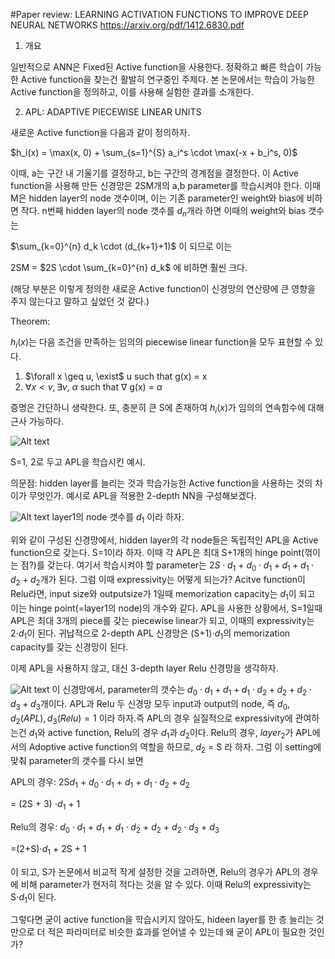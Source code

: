 #Paper review: LEARNING ACTIVATION FUNCTIONS TO IMPROVE DEEP NEURAL NETWORKS
https://arxiv.org/pdf/1412.6830.pdf

1. 개요

일반적으로 ANN은 Fixed된 Active function을 사용한다. 정확하고 빠른 학습이 가능한 Active function을 찾는건 활발히 연구중인 주제다. 본 논문에서는 학습이 가능한 Active function을 정의하고, 이를 사용해 실험한 결과를 소개한다.

2. APL: ADAPTIVE PIECEWISE LINEAR UNITS

새로운 Active function을 다음과 같이 정의하자.

$h_i(x) = \max(x, 0) + \sum_{s=1}^{S} a_i^s \cdot \max(-x + b_i^s, 0)$

이때, a는 구간 내 기울기를 결정하고, b는 구간의 경계점을 결정한다.
이 Active function을 사용해 만든 신경망은 2SM개의 a,b parameter를 학습시켜야 한다. 이때 M은 hidden layer의 node 갯수이며, 이는 기존 parameter인 weight와 bias에 비하면 작다.
n번째 hidden layer의 node 갯수를 $d_n$개라 하면 이때의 weight와 bias 갯수는

$\sum_{k=0}^{n} d_k \cdot (d_{k+1}+1)$ 이 되므로 이는 

2SM = $2S \cdot \sum_{k=0}^{n} d_k$ 에 비하면 훨씬 크다. 

(해당 부분은 이렇게 정의한 새로운 Active function이 신경망의 연산량에 큰 영향을 주지 않는다고 말하고 싶었던 것 같다.)

Theorem: 

$h_i(x)$는 다음 조건을 만족하는 임의의 piecewise linear function을 모두 표현할 수 있다.

1) $\forall x \geq u, \exist$ u such that g(x) = x
2) $\forall x < v, \exists v$, $\alpha$ $\text{ such that }$ $\nabla$ g(x) = $\alpha$

증명은 간단하니 생략한다. 또, 충분히 큰 S에 존재하여 $h_i(x)$가 임의의 연속함수에 대해 근사 가능하다.

![Alt text](image.png)

S=1, 2로 두고 APL을 학습시킨 예시. 

의문점: hidden layer를 늘리는 것과 학습가능한 Active function을 사용하는 것의 차이가 무엇인가.
예시로 APL을 적용한 2-depth NN을 구성해보겠다.

![Alt text](image-1.png)
layer1의 node 갯수를 $d_1$ 이라 하자.

위와 같이 구성된 신경망에서, hidden layer의 각 node들은 독립적인 APL을 Active function으로 갖는다. S=1이라 하자. 이때 각 APL은 최대 S+1개의 hinge point(꺾이는 점?)를 갖는다.
여기서 학습시켜야 할 parameter는 $2S\cdot d_1$ + $d_0 \cdot d_1 + d_1 + d_1 \cdot d_2 + d_2$개가 된다.
그럼 이때 expressivity는 어떻게 되는가?
Acitve function이 Relu라면, input size와 outputsize가 1일때 memorization capacity는 $d_1$이 되고 이는 hinge point(=layer1의 node)의 개수와 같다. APL을 사용한 상황에서, S=1일때 APL은 최대 3개의 piece를 갖는 piecewise linear가 되고, 이때의 expressivity는 2$\cdot d_1$이 된다. 귀납적으로 2-depth APL 신경망은 (S+1)$\cdot d_1$의 memorization capacity를 갖는 신경망이 된다.

이제 APL을 사용하지 않고, 대신 3-depth layer Relu 신경망을 생각하자.

![Alt text](image-2.png)
이 신경망에서, parameter의 갯수는 $d_0 \cdot d_1 + d_1 + d_1 \cdot d_2 + d_2 + d_2 \cdot d_3 + d_3$개이다. APL과 Relu 두 신경망 모두 input과 output의 node, 즉 $d_0, d_2(APL), d_3(Relu) = 1$ 이라 하자.즉 APL의 경우 실질적으로 expressivity에 관여하는건 $d_1$와 active function, Relu의 경우 $d_1$과 $d_2$이다. Relu의 경우, $layer_2$가 APL에서의 Adoptive active function의 역할을 하므로, $d_2$ = S 라 하자. 그럼 이 setting에 맞춰 parameter의 갯수를 다시 보면

APL의 경우: 2S$d_1$ + $d_0 \cdot d_1$ + $d_1$ + $d_1 \cdot d_2$ + $d_2$

= (2S + 3) $\cdot d_1$ + 1

Relu의 경우: $d_0 \cdot d_1$ + $d_1$ + $d_1 \cdot d_2$ + $d_2$ + $d_2 \cdot d_3$ + $d_3$

=(2+S)$\cdot d_1$ + 2S + 1

이 되고, S가 논문에서 비교적 작게 설정한 것을 고려하면, Relu의 경우가 APL의 경우에 비해 parameter가 현저히 적다는 것을 알 수 있다. 이때 Relu의 expressivity는 S$\cdot d_1$이 된다. 

그렇다면 굳이 active function을 학습시키지 않아도, hideen layer를 한 층 늘리는 것만으로 더 적은 파라미터로 비슷한 효과를 얻어낼 수 있는데 왜 굳이 APL이 필요한 것인가?

